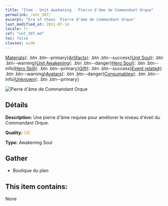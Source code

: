 ```yaml
---
title: "Item - Unit Awakening - Pierre d'âme de Commandant Orque"
permalink: /unt_307/
excerpt: "Era of Chaos  Pierre d'âme de Commandant Orque"
last_modified_at: 2021-07-14
locale: fr
ref: "unt_307.md"
toc: false
classes: wide
---
```

 [Materials](/ItemsFR/){: .btn .btn--primary}[Artifacts](/ItemsFR/Artifacts/){: .btn .btn--success}[Unit Soul](/ItemsFR/UnitSoul/){: .btn .btn--warning}[Unit Awakening](/ItemsFR/UnitAwakening/){: .btn .btn--danger}[Hero Soul](/ItemsFR/HeroSoul/){: .btn .btn--info}[Hero Skill](/ItemsFR/HeroSkill/){: .btn .btn--primary}[Gift](/ItemsFR/Gift/){: .btn .btn--success}[Event related](/ItemsFR/Events/){: .btn .btn--warning}[Avatars](/ItemsFR/Avatars/){: .btn .btn--danger}[Consumables](/ItemsFR/Consumables/){: .btn .btn--info}[Unknown](/ItemsFR/Unknown/){: .btn .btn--primary}

 ![Pierre d'âme de Commandant Orque](/images/u/tia_banshouren.jpg)

## Détails
 **Description:** Une pierre d'âme requise pour améliorer le niveau d'éveil du Commandant Orque.

 **Quality:** <span style="color: #FF8C00">OK</span>

 **Type:** Awakening Soul

## Gather

*    Boutique du plan 

## This item contains:

  None

